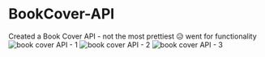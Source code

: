 # BookCover-API
Created a Book Cover API - not the most prettiest 😥 went for functionality 
![book cover API - 1](https://github.com/Maxmedcodes/BookCover-API/assets/70708155/7c66ccab-2d01-4073-9715-ed2ea8946996)
![book cover API - 2](https://github.com/Maxmedcodes/BookCover-API/assets/70708155/217e5456-6652-49a2-bc02-70061b2560f0)
![book cover API - 3](https://github.com/Maxmedcodes/BookCover-API/assets/70708155/019f92a1-b713-467f-9442-955a8358969f)
